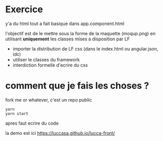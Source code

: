 # Exercice

y'a du html tout a fait basique dans app.component.html

l'objectif est de le mettre sous la forme de la maquette (moqup.png) en utilisant **uniquement** les classes mises a disposition par LF

 - importer la distribution de LF css (dans le index.html ou angular.json, idc)
 - utiliser le classes du framework
 - interdiction formelle d'ecrire du css

# comment que je fais les choses ?

fork me or whatever, c'est un repo public

```
yarn
yarn start
```

apres faut ecrire du code

la demo est ici
https://luccasa.github.io/lucca-front/